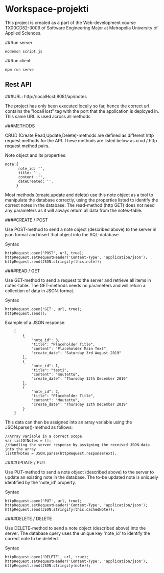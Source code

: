 # Workspace-projekti

This project is created as a part of the Web-development course TX00CD82-3009 of Software Engineering Major at Metropolia University of Applied Sciences.


##Run server
```
nodemon script.js
```

##Run client
```
npm run serve
```

## Rest API

###URL: http://localHost:8081/api/notes

The project has only been executed locally so far, hence the correct url contains the "localHost" tag with the port that the application is deployed in.
This same URL is used across all methods.

###METHODS

CRUD (Create,Read,Update,Delete)-methods are defined as different http request methods for the API.
These methods are listed below as crud / http request method pairs.

Note object and its properties:
````
note:{
      note_id: '',
      title: '',
      content :'',
      dateCreated: '',
     }
````
Most methods (create,update and delete) use this note object as a tool to manipulate the database correctly, using the properties listed to identify the correct notes in the database. The read-method (http GET) does not need any parameters as it will always return all data from the notes-table.

####CREATE / POST

Use POST-method to send a note object (described above) to the server in json format and insert that object into the SQL-database.

Syntax
````
httpRequest.open('POST', url, true);
httpRequest.setRequestHeader('Content-Type', 'application/json');
httpRequest.send(JSON.stringify(this.note));
````
####READ / GET

Use GET-method to send a request to the server and retrieve all items in notes-table. The GET-methods needs no parameters and will return a collection of data in JSON-format. 

Syntax
````
httpRequest.open('GET', url, true);
httpRequest.send();
````
Example of a JSON response:
```
    [
        {
            "note_id": 3,
            "title": "Placeholder Title",
            "content": "Placeholder Main Text",
            "create_date": "Saturday 3rd August 2019"
        },
        {
            "note_id": 1,
            "title": "testi",
            "content": "muutettu",
            "create_date": "Thursday 12th December 2019"
        },
        {
            "note_id": 2,
            "title": "Placeholder Title",
            "content": "Muutettu",
            "create_date": "Thursday 12th December 2019"
        }
    ]
```

This data can then be assigned into an array variable using the JSON.parse()-method as follows:
```
//Array variable in a correct scope
var listOfNotes = [];
//Handling the server response by assigning the received JSON-data into the array
listOfNotes = JSON.parse(httpRequest.responseText);
```


####UPDATE / PUT

Use PUT-method to send a note object (described above) to the server to update an existing note in the database. The to-be updated note is uniquely identified by the 'note_id' property.

Syntax
````
httpRequest.open('PUT', url, true);
httpRequest.setRequestHeader('Content-Type', 'application/json');
httpRequest.send(JSON.stringify(this.cachedNote));
````
####DELETE / DELETE

Use DELETE-method to send a note object (described above) into the server. The database query uses the unique key 'note_id' to identify the correct note to be deleted.

Syntax
````
httpRequest.open('DELETE', url, true);
httpRequest.setRequestHeader('Content-Type', 'application/json');
httpRequest.send(JSON.stringify(note));
````
